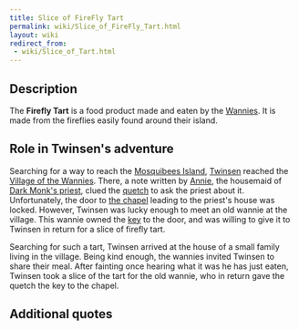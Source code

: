 ```yaml
---
title: Slice of FireFly Tart
permalink: wiki/Slice_of_FireFly_Tart.html
layout: wiki
redirect_from:
 - wiki/Slice_of_Tart.html
---
```


## Description

The **Firefly Tart** is a food product made and eaten by the
[Wannies](Wannie "wikilink"). It is made from the fireflies easily found
around their island.

## Role in Twinsen's adventure

Searching for a way to reach the [Mosquibees
Island](Mosquibees_Island "wikilink"), [Twinsen](Twinsen "wikilink")
reached the [Village of the Wannies](Village_of_the_Wannies "wikilink").
There, a note written by [Annie](Annie "wikilink"), the housemaid of
[Dark Monk's priest](Mr._Lemoine "wikilink"), clued the
[quetch](quetch "wikilink") to ask the priest about it. Unfortunately,
the door to [the chapel](Dark_Monk's_chapel "wikilink") leading to the
priest's house was locked. However, Twinsen was lucky enough to meet an
old wannie at the village. This wannie owned the [key](key "wikilink")
to the door, and was willing to give it to Twinsen in return for a slice
of firefly tart.

Searching for such a tart, Twinsen arrived at the house of a small
family living in the village. Being kind enough, the wannies invited
Twinsen to share their meal. After fainting once hearing what it was he
has just eaten, Twinsen took a slice of the tart for the old wannie, who
in return gave the quetch the key to the chapel.

## Additional quotes
